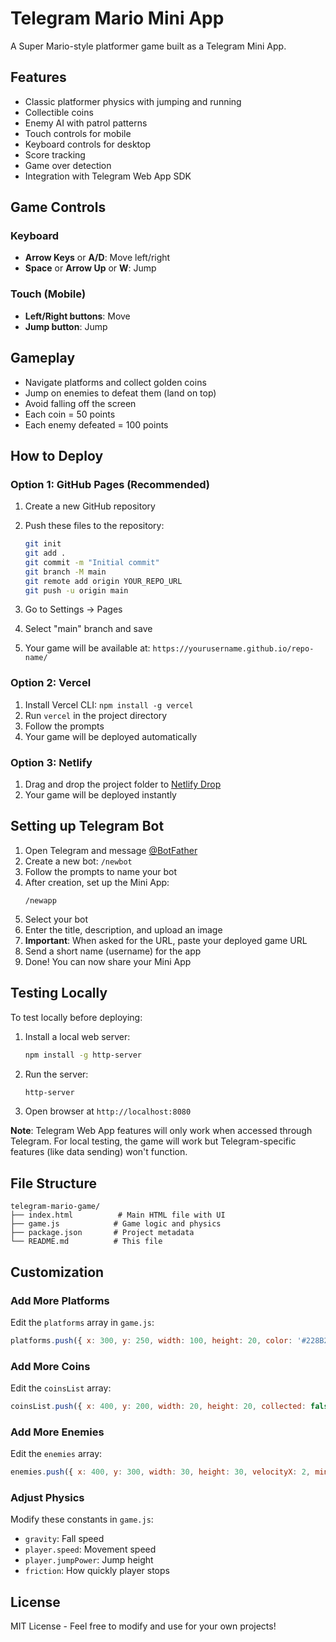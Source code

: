 # Telegram Mario Mini App

A Super Mario-style platformer game built as a Telegram Mini App.

## Features

- Classic platformer physics with jumping and running
- Collectible coins
- Enemy AI with patrol patterns
- Touch controls for mobile
- Keyboard controls for desktop
- Score tracking
- Game over detection
- Integration with Telegram Web App SDK

## Game Controls

### Keyboard
- **Arrow Keys** or **A/D**: Move left/right
- **Space** or **Arrow Up** or **W**: Jump

### Touch (Mobile)
- **Left/Right buttons**: Move
- **Jump button**: Jump

## Gameplay

- Navigate platforms and collect golden coins
- Jump on enemies to defeat them (land on top)
- Avoid falling off the screen
- Each coin = 50 points
- Each enemy defeated = 100 points

## How to Deploy

### Option 1: GitHub Pages (Recommended)

1. Create a new GitHub repository
2. Push these files to the repository:
   ```bash
   git init
   git add .
   git commit -m "Initial commit"
   git branch -M main
   git remote add origin YOUR_REPO_URL
   git push -u origin main
   ```

3. Go to Settings → Pages
4. Select "main" branch and save
5. Your game will be available at: `https://yourusername.github.io/repo-name/`

### Option 2: Vercel

1. Install Vercel CLI: `npm install -g vercel`
2. Run `vercel` in the project directory
3. Follow the prompts
4. Your game will be deployed automatically

### Option 3: Netlify

1. Drag and drop the project folder to [Netlify Drop](https://app.netlify.com/drop)
2. Your game will be deployed instantly

## Setting up Telegram Bot

1. Open Telegram and message [@BotFather](https://t.me/BotFather)
2. Create a new bot: `/newbot`
3. Follow the prompts to name your bot
4. After creation, set up the Mini App:
   ```
   /newapp
   ```
5. Select your bot
6. Enter the title, description, and upload an image
7. **Important**: When asked for the URL, paste your deployed game URL
8. Send a short name (username) for the app
9. Done! You can now share your Mini App

## Testing Locally

To test locally before deploying:

1. Install a local web server:
   ```bash
   npm install -g http-server
   ```

2. Run the server:
   ```bash
   http-server
   ```

3. Open browser at `http://localhost:8080`

**Note**: Telegram Web App features will only work when accessed through Telegram. For local testing, the game will work but Telegram-specific features (like data sending) won't function.

## File Structure

```
telegram-mario-game/
├── index.html          # Main HTML file with UI
├── game.js            # Game logic and physics
├── package.json       # Project metadata
└── README.md          # This file
```

## Customization

### Add More Platforms
Edit the `platforms` array in `game.js`:
```javascript
platforms.push({ x: 300, y: 250, width: 100, height: 20, color: '#228B22' });
```

### Add More Coins
Edit the `coinsList` array:
```javascript
coinsList.push({ x: 400, y: 200, width: 20, height: 20, collected: false });
```

### Add More Enemies
Edit the `enemies` array:
```javascript
enemies.push({ x: 400, y: 300, width: 30, height: 30, velocityX: 2, minX: 350, maxX: 550 });
```

### Adjust Physics
Modify these constants in `game.js`:
- `gravity`: Fall speed
- `player.speed`: Movement speed
- `player.jumpPower`: Jump height
- `friction`: How quickly player stops

## License

MIT License - Feel free to modify and use for your own projects!
